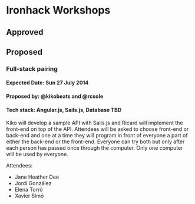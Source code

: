 Ironhack Workshops
==================

## Approved

## Proposed
### Full-stack pairing
#### Expected Date: Sun 27 July 2014
#### Proposed by: @kikobeats and @rcsole
#### Tech stack: Angular.js, Sails.js, Database TBD

Kiko will develop a sample API with Sails.js and Ricard will implement the front-end on top of the API. Attendees will be asked to choose front-end or back-end and one at a time they will program in front of everyone a part of either the back-end or the front-end. Everyone can try both but only after each person has passed once through the computer. Only one computer will be used by everyone.

Attendees:
  * Jane Heather Dee
  * Jordi González
  * Elena Torró
  * Xavier Simó

